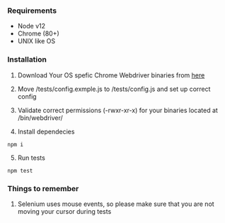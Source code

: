 ### Requirements ###

*   Node v12
*   Chrome (80+)
*   UNIX like OS

### Installation ###

1) Download Your OS spefic Chrome Webdriver binaries from [here](https://selenium.dev/documentation/en/webdriverdriver_requirements/#quick-reference)

2) Move /tests/config.exmple.js to /tests/config.js and set up correct config

3) Validate correct permissions (-rwxr-xr-x) for your binaries located at /bin/webdriver/

4) Install dependecies
```
npm i
```
5) Run tests
```
npm test
```

###  Things to remember ###

1) Selenium uses mouse events, so please make sure that you are not moving your cursor during tests

